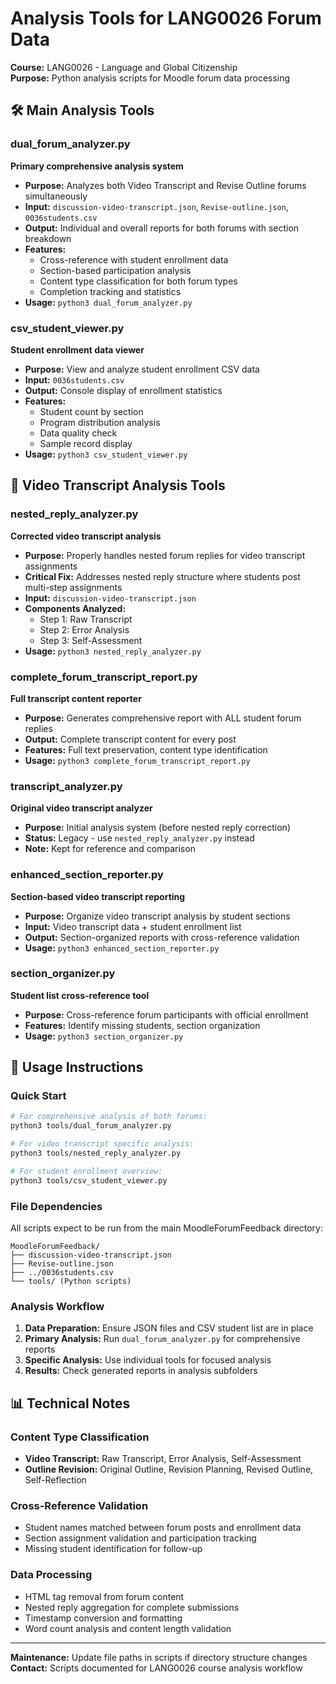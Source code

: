 # Analysis Tools for LANG0026 Forum Data
**Course:** LANG0026 - Language and Global Citizenship  
**Purpose:** Python analysis scripts for Moodle forum data processing

## 🛠️ Main Analysis Tools

### **dual_forum_analyzer.py**
**Primary comprehensive analysis system**
- **Purpose:** Analyzes both Video Transcript and Revise Outline forums simultaneously
- **Input:** `discussion-video-transcript.json`, `Revise-outline.json`, `0036students.csv`
- **Output:** Individual and overall reports for both forums with section breakdown
- **Features:** 
  - Cross-reference with student enrollment data
  - Section-based participation analysis
  - Content type classification for both forum types
  - Completion tracking and statistics
- **Usage:** `python3 dual_forum_analyzer.py`

### **csv_student_viewer.py**  
**Student enrollment data viewer**
- **Purpose:** View and analyze student enrollment CSV data
- **Input:** `0036students.csv`
- **Output:** Console display of enrollment statistics
- **Features:**
  - Student count by section
  - Program distribution analysis
  - Data quality check
  - Sample record display
- **Usage:** `python3 csv_student_viewer.py`

## 📝 Video Transcript Analysis Tools

### **nested_reply_analyzer.py**
**Corrected video transcript analysis**
- **Purpose:** Properly handles nested forum replies for video transcript assignments
- **Critical Fix:** Addresses nested reply structure where students post multi-step assignments
- **Input:** `discussion-video-transcript.json`
- **Components Analyzed:**
  - Step 1: Raw Transcript
  - Step 2: Error Analysis  
  - Step 3: Self-Assessment
- **Usage:** `python3 nested_reply_analyzer.py`

### **complete_forum_transcript_report.py**
**Full transcript content reporter**
- **Purpose:** Generates comprehensive report with ALL student forum replies
- **Output:** Complete transcript content for every post
- **Features:** Full text preservation, content type identification
- **Usage:** `python3 complete_forum_transcript_report.py`

### **transcript_analyzer.py**
**Original video transcript analyzer**
- **Purpose:** Initial analysis system (before nested reply correction)
- **Status:** Legacy - use `nested_reply_analyzer.py` instead
- **Note:** Kept for reference and comparison

### **enhanced_section_reporter.py**
**Section-based video transcript reporting**
- **Purpose:** Organize video transcript analysis by student sections
- **Input:** Video transcript data + student enrollment list
- **Output:** Section-organized reports with cross-reference validation
- **Usage:** `python3 enhanced_section_reporter.py`

### **section_organizer.py**
**Student list cross-reference tool**
- **Purpose:** Cross-reference forum participants with official enrollment
- **Features:** Identify missing students, section organization
- **Usage:** `python3 section_organizer.py`

## 🔧 Usage Instructions

### Quick Start
```bash
# For comprehensive analysis of both forums:
python3 tools/dual_forum_analyzer.py

# For video transcript specific analysis:
python3 tools/nested_reply_analyzer.py

# For student enrollment overview:
python3 tools/csv_student_viewer.py
```

### File Dependencies
All scripts expect to be run from the main MoodleForumFeedback directory:
```
MoodleForumFeedback/
├── discussion-video-transcript.json
├── Revise-outline.json  
├── ../0036students.csv
└── tools/ (Python scripts)
```

### Analysis Workflow
1. **Data Preparation:** Ensure JSON files and CSV student list are in place
2. **Primary Analysis:** Run `dual_forum_analyzer.py` for comprehensive reports
3. **Specific Analysis:** Use individual tools for focused analysis
4. **Results:** Check generated reports in analysis subfolders

## 📊 Technical Notes

### Content Type Classification
- **Video Transcript:** Raw Transcript, Error Analysis, Self-Assessment
- **Outline Revision:** Original Outline, Revision Planning, Revised Outline, Self-Reflection

### Cross-Reference Validation
- Student names matched between forum posts and enrollment data
- Section assignment validation and participation tracking
- Missing student identification for follow-up

### Data Processing
- HTML tag removal from forum content
- Nested reply aggregation for complete submissions
- Timestamp conversion and formatting
- Word count analysis and content length validation

---
**Maintenance:** Update file paths in scripts if directory structure changes  
**Contact:** Scripts documented for LANG0026 course analysis workflow